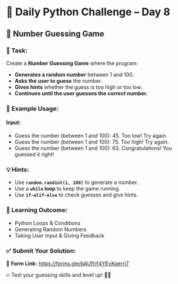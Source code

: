 # 🐍 Daily Python Challenge – Day 8  

## 🎯 Number Guessing Game  

### 📌 Task:  
Create a **Number Guessing Game** where the program:  
- **Generates a random number** between 1 and 100.  
- **Asks the user to guess** the number.  
- **Gives hints** whether the guess is too high or too low.  
- **Continues until the user guesses the correct number.**  

### 📝 Example Usage:  
#### **Input:**  
- Guess the number (between 1 and 100): 45.
  Too low! Try again.
- Guess the number (between 1 and 100): 75.
  Too high! Try again.
- Guess the number (between 1 and 100): 63.
Congratulations! You guessed it right!


### 💡 Hints:  
- Use **`random.randint(1, 100)`** to generate a number.  
- Use a **`while` loop** to keep the game running.  
- Use **`if-elif-else`** to check guesses and give hints.  

### 🚀 Learning Outcome:  
- Python Loops & Conditions  
- Generating Random Numbers  
- Taking User Input & Giving Feedback  

### ✅ Submit Your Solution:  
📌 **Form Link:** https://forms.gle/bAUfhY4YEyKqerri7 

🔥 Test your guessing skills and level up! 🚀🐍  
